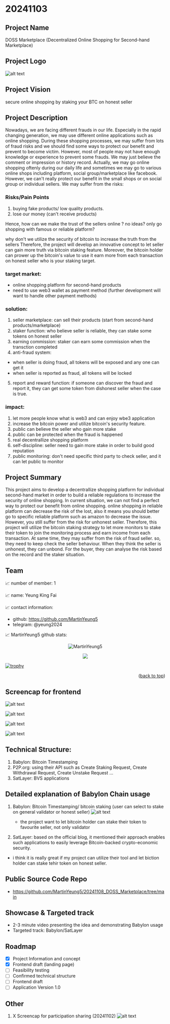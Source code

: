 # 20241103

<a id="readme-top"></a>

## Project Name
DOSS Marketplace 
(Decentralized Online Shopping for Second-hand Marketplace)

## Project Logo
![alt text](https://github.com/MartinYeung5/20241108_DOSS_Marketplace/blob/main/images/DDOS.png?raw=true)

## Project Vision
secure online shopping by staking your BTC on honest seller

## Project Description
Nowadays, we are facing different frauds in our life. Especially in the rapid changing generation, 
we may use different online applications such as online shopping.
During these shopping processes, we may suffer from lots of fraud risks and we should find some ways to protect our benefit and prevent to become victim. 
However, most of people may not have enough knowledge or experience to prevent some frauds. 
We may just believe the comment or impression or history record.
Actually, we may go online shopping oftenly during our daily life and sometimes we may go to various online shops including platform, social group/marketplace like facebook. 
However, we can't really protect our benefit in the small shops or on social group or individual sellers. 
We may suffer from the risks:
### Risks/Pain Points
1. buying fake products/ low quality products.
2. lose our money (can't receive products)

Hence, how can we make the trust of the sellers online ?
no ideas? only go shopping with famous or reliable platform?

why don't we utilize the security of bitcoin to increase the truth from the sellers
Therefore, the project will develop an innovative concept to let seller can gain more truth via bitcoin staking feature. Moreover, the bitcoin holder can prower up the bitcoin's value to use it earn more from each transaction on honest seller who is your staking target. 

### target market:
* online shopping platform for second-hand products
* need to use web3 wallet as payment method (further development will want to handle other payment methods)

### solution:
1. seller marketplace: can sell their products (start from second-hand products/marketplace)
2. staker function: who believe seller is reliable, they can stake some tokens on honest seller
3. earning commission: staker can earn some commission when the transction completed
4. anti-fraud system: 
* when seller is doing fraud, all tokens will be exposed and any one can get it
* when seller is reported as fraud, all tokens will be locked
5. report and reward function: if someone can discover the fraud and report it, they can get some token from dishonest seller when the case is true.

### impact:
1. let more people know what is web3 and can enjoy wbe3 application
2. increase the bitcoin power and utilize bitcoin's security feature. 
3. public can believe the seller who gain more stake
4. public can be protected when the fraud is happened
5. real decentrallize shopping platform
6. self-discipline: seller need to gain more stake in order to build good reputation
7. public monitoring: don't need specific third party to check seller, and it can let public to monitor

## Project Summary
This project aims to develop a decentrallize shopping platform for individual second-hand market 
in order to build a reliable regulations to increase the security of online shopping.
In current situation, we can not find a perfect way to protect our benefit from online shopping. 
online shopping in reliable platform can decrease the risk of the lost, 
also it means you should better go to specific reliable platform such as amazon to decrease the issue.
However, you still suffer from the risk for unhonest seller. 
Therefore, this project will utilize the bitcoin staking strategy to let more monitors to stake their token to join the monitoring process and earn income from each transaction. 
At same time, they may suffer from the risk of fraud seller. 
so, they need to keep check the seller behaviour. 
When they think the seller is unhonest, they can unbond. 
For the buyer, they can analyse the risk based on the record and the staker situation.

## Team

📈 number of member: 1

📈 name: Yeung King Fai

📈 contact information:

- github: https://github.com/MartinYeung5
- telegram: @yeung2024

📈 MartinYeung5 github stats:

<p align="center"> <img src="https://github-readme-stats.vercel.app/api?username=MartinYeung5&show_icons=true&theme=gotham" alt="MartinYeung5" />

<p align="center"> <img src="https://github-readme-stats.vercel.app/api/top-langs/?username=MartinYeung5&layout=compact&theme=gotham" />

[![trophy](https://github-profile-trophy.vercel.app/?username=MartinYeung5&theme=nord&column=7)](https://github.com/ryo-ma/github-profile-trophy)

<p align="right">(<a href="#readme-top">back to top</a>)</p>

## Screencap for frontend


![alt text](https://github.com/MartinYeung5/20241108_DOSS_Marketplace/blob/main/images/20241108_3.png?raw=true)

![alt text](https://github.com/MartinYeung5/20241108_DOSS_Marketplace/blob/main/images/20241108_2.png?raw=true)

![alt text](https://github.com/MartinYeung5/20241108_DOSS_Marketplace/blob/main/images/20241108_4.png?raw=true)

![alt text](https://github.com/MartinYeung5/20241108_DOSS_Marketplace/blob/main/images/20241108_5.png?raw=true)

## Technical Structure:
1. Babylon: Bitcoin Timestamping
2. P2P.org: using their API such as Create Staking Request, Create Withdrawal Request, Create Unstake Request ...
3. SatLayer: BVS applications

## Detailed explanation of Babylon Chain usage
1. Babylon: Bitcoin Timestamping/ bitcoin staking (user can select to stake on general validator or honest seller)
![alt text](https://github.com/MartinYeung5/20241108_DOSS_Marketplace/blob/main/images/20241108_1.png?raw=true)
    - the project want to let bitcoin holder can stake their token to favourite seller, not only validator

2. SatLayer: based on the official blog, it mentioned their approach enables such applications to easily leverage Bitcoin-backed crypto-economic security.
* i think it is really great if my project can utilize their tool and let biction holder can stake tehir token on honest seller.

## Public Source Code Repo
* https://github.com/MartinYeung5/20241108_DOSS_Marketplace/tree/main

## Showcase & Targeted track
- 2-3 minute video presenting the idea and demonstrating Babylon usage
- Targeted track: Babylon/SatLayer

## Roadmap
- [x] Project Information and concept
- [x] Frontend draft (landing page)
- [ ] Feasibility testing
- [ ] Confirmed technical structure
- [ ] Frontend draft
- [ ] Application Version 1.0

## Other
1. X Screencap for participation sharing (20241102)
![alt text](https://github.com/MartinYeung5/20241108_DOSS_Marketplace/blob/main/images/20241104_1.png?raw=true)

